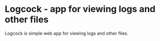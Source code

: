 # Logcock - app for viewing logs and other files

Logcock is simple web app for viewing logs and other files.
